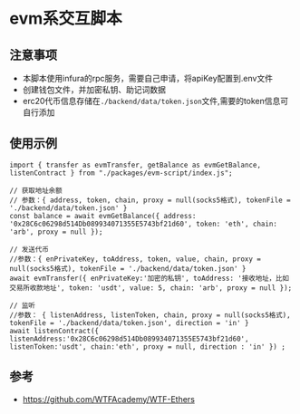 # evm系交互脚本

## 注意事项
- 本脚本使用infura的rpc服务，需要自己申请，将apiKey配置到.env文件
- 创建钱包文件，并加密私钥、助记词数据
- erc20代币信息存储在`./backend/data/token.json`文件,需要的token信息可自行添加

## 使用示例
```
import { transfer as evmTransfer, getBalance as evmGetBalance, listenContract } from "./packages/evm-script/index.js";

// 获取地址余额
// 参数：{ address, token, chain, proxy = null(socks5格式), tokenFile = './backend/data/token.json' }
const balance = await evmGetBalance({ address: '0x28C6c06298d514Db089934071355E5743bf21d60', token: 'eth', chain: 'arb', proxy = null });

// 发送代币
//参数：{ enPrivateKey, toAddress, token, value, chain, proxy = null(socks5格式), tokenFile = './backend/data/token.json' }
await evmTransfer({ enPrivateKey:'加密的私钥', toAddress: '接收地址，比如交易所收款地址', token: 'usdt', value: 5, chain: 'arb', proxy = null });

// 监听
//参数： { listenAddress, listenToken, chain, proxy = null(socks5格式), tokenFile = './backend/data/token.json', direction = 'in' }
await listenContract({ listenAddress:'0x28C6c06298d514Db089934071355E5743bf21d60', listenToken:'usdt', chain:'eth', proxy = null, direction : 'in' }) ;

```

## 参考

- https://github.com/WTFAcademy/WTF-Ethers